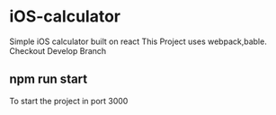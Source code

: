 # iOS-calculator
Simple iOS calculator built on react
This Project uses webpack,bable.
Checkout Develop Branch

## npm run start
To start the project in port 3000
